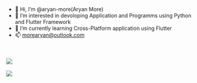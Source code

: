 - 👋 Hi, I’m @aryan-more(Aryan More)
- 👀 I’m interested in devoloping Application and Programms using Python and Flutter Framework
- 🌱 I’m currently learning Cross-Platform application using Flutter
- 📫 morearyan@outlook.com

<!---
aryan-more/aryan-more is a ✨ special ✨ repository because its `README.md` (this file) appears on your GitHub profile.
You can click the Preview link to take a look at your changes.
--->
<br/>
<br/>
<a href="https://github.com/aryan-more">
  <img align="center" src="https://github-readme-stats.vercel.app/api?username=aryan-more&count_private=true&theme=dark" />
</a>
<br/>
<br/>
<a href="https://github.com/shubham-gupta-16">
  <img align="center" src="https://github-readme-stats.vercel.app/api/top-langs/?username=aryan-more&layout=compact&theme=dark" />
</a>
